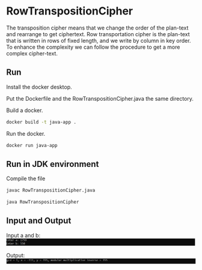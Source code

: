 # RowTranspositionCipher

The transposition cipher means that we change the order of the plan-text and rearrange to get ciphertext. Row transportation cipher is the plan-text that is written in rows of fixed length, and we write by column in key order. To enhance the complexity we can follow the procedure to get a more complex cipher-text.

## Run

Install the docker desktop.

Put the Dockerfile and the RowTranspositionCipher.java the same directory.

Build a docker.
```bash
docker build -t java-app .
```

Run the docker.
```bash
docker run java-app
```

## Run in JDK environment

Compile the file
```bash
javac RowTranspositionCipher.java
```

```bash
java RowTranspositionCipher
```

## Input and Output

Input a and b:
![jupyter](https://github.com/XinyanZhang027/ML/raw/main/input1.PNG)

Output:
![jupyter](https://github.com/XinyanZhang027/ML/raw/main/output1.PNG)

